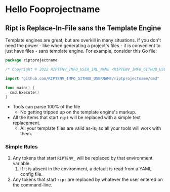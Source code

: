 # Hello Fooprojectname

## Ript is Replace-In-File sans the Template Engine

Template engines are great, but are overkill in many situations. If you don't need the power -
like when generating a project's files - it is convenient to just have files - sans template engine.
For example, consider this Go file:

```go
package riptprojectname

/* Copyright © 2022 RIPTENV_IMFO_USER_IRL_NAME <RIPTENV_IMFO_GITHUB_USEREMAIL> -- MIT (see LICENSE file) */

import "github.com/RIPTENV_IMFO_GITHUB_USERNAME/riptprojectname/cmd"

func main() {
  cmd.Execute()
}
```

* Tools can parse 100% of the file
  * No getting tripped up on the template engine's markup.
* All the items that start `ript` will be replaced with a simple text replacement.
  * All your template files are valid as-is, so all your tools will work with them.

### Simple Rules

1. Any tokens that start `RIPTENV_` will be replaced by that environment variable.
   1. If it is absent in the environment, a default is read from a YAML config file.
2. Any tokens that start `ript` are replaced by whatever the user entered on the
   command-line.

